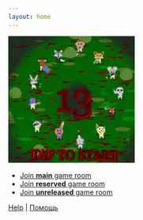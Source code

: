 ```yaml
---
layout: home
---
```


<p>
    <img src="13logo.gif">
</p>

- [Join <b>main</b> game room](./iioi.html)
- [Join <b>reserved</b> game room](./grtc.html)
- [Join <b>unreleased</b> game room](./next.html)

[Help](./help) | [Помощь](./help/ru)
